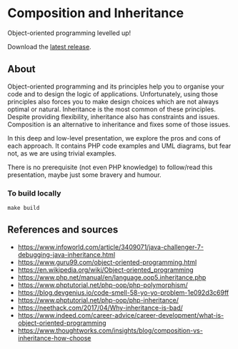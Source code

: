 # Composition and Inheritance

Object-oriented programming levelled up!

Download the [latest release][4].

## About

Object-oriented programming and its principles help you to organise your code and to design the logic of applications. Unfortunately, using those principles also forces you to make design choices which are not always optimal or natural. Inheritance is the most common of these principles. Despite providing flexibility, inheritance also has constraints and issues. Composition is an alternative to inheritance and fixes some of those issues.

In this deep and low-level presentation, we explore the pros and cons of each approach. It contains PHP code examples and UML diagrams, but fear not, as we are using trivial examples.

There is no prerequisite (not even PHP knowledge) to follow/read this presentation, maybe just some bravery and humour.

### To build locally

```shell
make build
```

## References and sources

- https://www.infoworld.com/article/3409071/java-challenger-7-debugging-java-inheritance.html
- https://www.guru99.com/object-oriented-programming.html
- https://en.wikipedia.org/wiki/Object-oriented_programming
- https://www.php.net/manual/en/language.oop5.inheritance.php
- https://www.phptutorial.net/php-oop/php-polymorphism/
- https://blog.devgenius.io/code-smell-58-yo-yo-problem-1e092d3c69ff
- https://www.phptutorial.net/php-oop/php-inheritance/
- https://neethack.com/2017/04/Why-inheritance-is-bad/
- https://www.indeed.com/career-advice/career-development/what-is-object-oriented-programming
- https://www.thoughtworks.com/insights/blog/composition-vs-inheritance-how-choose

[2]: https://www.latex-project.org/
[4]: https://github.com/ecphp/session--composition-and-inheritance/releases/latest
